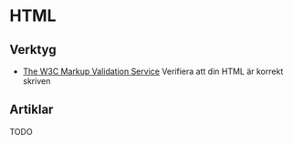 # HTML

## Verktyg

- [The W3C Markup Validation Service](https://validator.w3.org/) Verifiera att din HTML är korrekt skriven

## Artiklar

TODO
